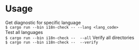 # Usage
Get diagnostic for specific language <br/>
`$ cargo run --bin i18n-check -- --lang <lang_code>` <br/>
Test all languages  <br/>
`$ cargo run --bin i18n-check --  --all`
Verify all directories  <br/>
`$ cargo run --bin i18n-check --  --verify`

